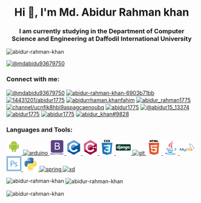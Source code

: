 <h1 align="center">Hi 👋, I'm Md. Abidur Rahman khan</h1>
<h3 align="center">I am currently studying in the Department of Computer Science and Engineering at Daffodil International University</h3>

<p align="left"> <img src="https://komarev.com/ghpvc/?username=abidur-rahman-khan&label=Profile%20views&color=0e75b6&style=flat" alt="abidur-rahman-khan" /> </p>

<p align="left"> <a href="https://twitter.com/@mdabidu93679750" target="blank"><img src="https://img.shields.io/twitter/follow/@mdabidu93679750?logo=twitter&style=for-the-badge" alt="@mdabidu93679750" /></a> </p>

<h3 align="left">Connect with me:</h3>
<p align="left">
<a href="https://twitter.com/@mdabidu93679750" target="blank"><img align="center" src="https://raw.githubusercontent.com/rahuldkjain/github-profile-readme-generator/master/src/images/icons/Social/twitter.svg" alt="@mdabidu93679750" height="30" width="40" /></a>
<a href="https://linkedin.com/in/abidur-rahman-khan-6903b71bb" target="blank"><img align="center" src="https://raw.githubusercontent.com/rahuldkjain/github-profile-readme-generator/master/src/images/icons/Social/linked-in-alt.svg" alt="abidur-rahman-khan-6903b71bb" height="30" width="40" /></a>
<a href="https://stackoverflow.com/users/14431201/abidur1775" target="blank"><img align="center" src="https://raw.githubusercontent.com/rahuldkjain/github-profile-readme-generator/master/src/images/icons/Social/stack-overflow.svg" alt="14431201/abidur1775" height="30" width="40" /></a>
<a href="https://fb.com/abidurrhaman.khanfahim" target="blank"><img align="center" src="https://raw.githubusercontent.com/rahuldkjain/github-profile-readme-generator/master/src/images/icons/Social/facebook.svg" alt="abidurrhaman.khanfahim" height="30" width="40" /></a>
<a href="https://instagram.com/abidur_rahman1775" target="blank"><img align="center" src="https://raw.githubusercontent.com/rahuldkjain/github-profile-readme-generator/master/src/images/icons/Social/instagram.svg" alt="abidur_rahman1775" height="30" width="40" /></a>
<a href="https://www.youtube.com/c/channel/ucnfik8hbi9aspagcaenoubq" target="blank"><img align="center" src="https://raw.githubusercontent.com/rahuldkjain/github-profile-readme-generator/master/src/images/icons/Social/youtube.svg" alt="channel/ucnfik8hbi9aspagcaenoubq" height="30" width="40" /></a>
<a href="https://www.codechef.com/users/abidur1775" target="blank"><img align="center" src="https://cdn.jsdelivr.net/npm/simple-icons@3.1.0/icons/codechef.svg" alt="abidur1775" height="30" width="40" /></a>
<a href="https://www.hackerrank.com/@abidur15_13374" target="blank"><img align="center" src="https://raw.githubusercontent.com/rahuldkjain/github-profile-readme-generator/master/src/images/icons/Social/hackerrank.svg" alt="@abidur15_13374" height="30" width="40" /></a>
<a href="https://codeforces.com/profile/abidur1775" target="blank"><img align="center" src="https://cdn.jsdelivr.net/npm/simple-icons@3.0.1/icons/codeforces.svg" alt="abidur1775" height="30" width="40" /></a>
<a href="https://www.leetcode.com/abidur1775" target="blank"><img align="center" src="https://raw.githubusercontent.com/rahuldkjain/github-profile-readme-generator/master/src/images/icons/Social/leet-code.svg" alt="abidur1775" height="30" width="40" /></a>
<a href="https://discord.gg/abidur_khan#9828" target="blank"><img align="center" src="https://raw.githubusercontent.com/rahuldkjain/github-profile-readme-generator/master/src/images/icons/Social/discord.svg" alt="abidur_khan#9828" height="30" width="40" /></a>
</p>

<h3 align="left">Languages and Tools:</h3>
<p align="left"> <a href="https://developer.android.com" target="_blank"> <img src="https://raw.githubusercontent.com/devicons/devicon/master/icons/android/android-original-wordmark.svg" alt="android" width="40" height="40"/> </a> <a href="https://www.arduino.cc/" target="_blank"> <img src="https://cdn.worldvectorlogo.com/logos/arduino-1.svg" alt="arduino" width="40" height="40"/> </a> <a href="https://getbootstrap.com" target="_blank"> <img src="https://raw.githubusercontent.com/devicons/devicon/master/icons/bootstrap/bootstrap-plain-wordmark.svg" alt="bootstrap" width="40" height="40"/> </a> <a href="https://www.cprogramming.com/" target="_blank"> <img src="https://raw.githubusercontent.com/devicons/devicon/master/icons/c/c-original.svg" alt="c" width="40" height="40"/> </a> <a href="https://www.w3schools.com/cpp/" target="_blank"> <img src="https://raw.githubusercontent.com/devicons/devicon/master/icons/cplusplus/cplusplus-original.svg" alt="cplusplus" width="40" height="40"/> </a> <a href="https://www.w3schools.com/css/" target="_blank"> <img src="https://raw.githubusercontent.com/devicons/devicon/master/icons/css3/css3-original-wordmark.svg" alt="css3" width="40" height="40"/> </a> <a href="https://www.djangoproject.com/" target="_blank"> <img src="https://raw.githubusercontent.com/devicons/devicon/master/icons/django/django-original.svg" alt="django" width="40" height="40"/> </a> <a href="https://git-scm.com/" target="_blank"> <img src="https://www.vectorlogo.zone/logos/git-scm/git-scm-icon.svg" alt="git" width="40" height="40"/> </a> <a href="https://www.w3.org/html/" target="_blank"> <img src="https://raw.githubusercontent.com/devicons/devicon/master/icons/html5/html5-original-wordmark.svg" alt="html5" width="40" height="40"/> </a> <a href="https://www.java.com" target="_blank"> <img src="https://raw.githubusercontent.com/devicons/devicon/master/icons/java/java-original.svg" alt="java" width="40" height="40"/> </a> <a href="https://www.mysql.com/" target="_blank"> <img src="https://raw.githubusercontent.com/devicons/devicon/master/icons/mysql/mysql-original-wordmark.svg" alt="mysql" width="40" height="40"/> </a> <a href="https://www.photoshop.com/en" target="_blank"> <img src="https://raw.githubusercontent.com/devicons/devicon/master/icons/photoshop/photoshop-line.svg" alt="photoshop" width="40" height="40"/> </a> <a href="https://www.python.org" target="_blank"> <img src="https://raw.githubusercontent.com/devicons/devicon/master/icons/python/python-original.svg" alt="python" width="40" height="40"/> </a> <a href="https://spring.io/" target="_blank"> <img src="https://www.vectorlogo.zone/logos/springio/springio-icon.svg" alt="spring" width="40" height="40"/> </a> <a href="https://www.adobe.com/products/xd.html" target="_blank"> <img src="https://cdn.worldvectorlogo.com/logos/adobe-xd.svg" alt="xd" width="40" height="40"/> </a> </p>

<p><img align="left" src="https://github-readme-stats.vercel.app/api/top-langs?username=abidur-rahman-khan&show_icons=true&locale=en&layout=compact" alt="abidur-rahman-khan" /></p>

<p>&nbsp;<img align="center" src="https://github-readme-stats.vercel.app/api?username=abidur-rahman-khan&show_icons=true&locale=en" alt="abidur-rahman-khan" /></p>

<p><img align="center" src="https://github-readme-streak-stats.herokuapp.com/?user=abidur-rahman-khan&" alt="abidur-rahman-khan" /></p>
